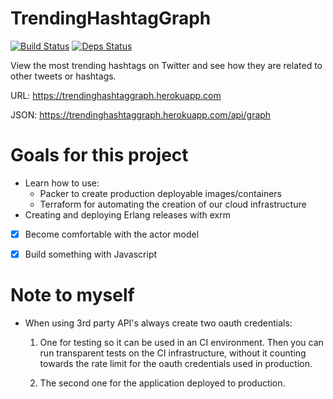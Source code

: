 # TrendingHashtagGraph
[![Build Status](https://travis-ci.org/robinsjdotcom/TrendingHashtagGraph.svg?branch=master)](https://travis-ci.org/robinsjdotcom/TrendingHashtagGraph)
[![Deps Status](https://beta.hexfaktor.org/badge/all/github/robinsjdotcom/TrendingHashtagGraph.svg)](https://beta.hexfaktor.org/github/robinsjdotcom/TrendingHashtagGraph)

View the most trending hashtags on Twitter and see how they are related to other tweets or hashtags.

URL: https://trendinghashtaggraph.herokuapp.com

JSON: https://trendinghashtaggraph.herokuapp.com/api/graph


# Goals for this project

- Learn how to use:
  - Packer to create production deployable images/containers
  - Terraform for automating the creation of our cloud infrastructure
- Creating and deploying Erlang releases with exrm
- [x] Become comfortable with the actor model
- [x] Build something with Javascript


# Note to myself

- When using 3rd party API's always create two oauth credentials:

  1. One for testing so it can be used in an CI environment. Then you can run transparent tests on the CI infrastructure, without it counting towards the rate limit for the oauth credentials used in production.

  2. The second one for the application deployed to production.
